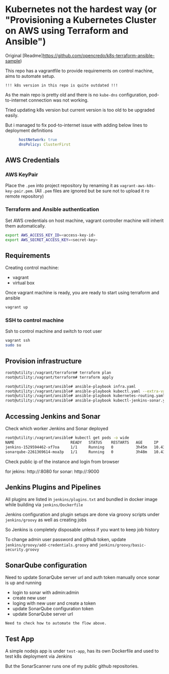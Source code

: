 # Kubernetes not the hardest way (or "Provisioning a Kubernetes Cluster on AWS using Terraform and Ansible")

Original [Readme]https://github.com/opencredo/k8s-terraform-ansible-sample)

This repo has a vagrantfile to provide requirements on control machine, aims to automate setup.

`!!! k8s version in this repo is quite outdated !!!`

As the main repo is pretty old and there is no `kube-dns` configuration, pod-to-internet connection was not working.

Tried updating k8s version but current version is too old to be upgraded easily.

But i managed to fix pod-to-internet issue with adding below lines to deployment definitions

```yaml
      hostNetwork: true
      dnsPolicy: ClusterFirst
```

## AWS Credentials

### AWS KeyPair

Place the `.pem` into project repository by renaming it as `vagrant-aws-k8s-key-pair.pem`.
(All `.pem` files are ignored but be sure not to upload it ro remote repository)

### Terraform and Ansible authentication

Set AWS credentials on host machine, vagrant controller machine will inherit them automatically.

```bash
export AWS_ACCESS_KEY_ID=<access-key-id>
export AWS_SECRET_ACCESS_KEY=<secret-key>
```

## Requirements

Creating control machine:

- vagrant
- virtual box

Once vagrant machine is ready, you are ready to start using terraform and ansible

```bash
vagrant up
```

### SSH to control machine

Ssh to control machine and switch to root user

```bash
vagrant ssh
sudo su
```

## Provision infrastructure

```bash
root@utility:/vagrant/terraform# terraform plan
root@utility:/vagrant/terraform# terraform apply

root@utility:/vagrant/ansible# ansible-playbook infra.yaml
root@utility:/vagrant/ansible# ansible-playbook kubectl.yaml --extra-vars "kubernetes_api_endpoint=<kubernetes_api_endpoint>"
root@utility:/vagrant/ansible# ansible-playbook kubernetes-routing.yaml
root@utility:/vagrant/ansible# ansible-playbook kubectl-jenkins-sonar.yaml
```

## Accessing Jenkins and Sonar

Check which worker Jenkins and Sonar deployed

```bash
root@utility:/vagrant/ansible# kubectl get pods -o wide
NAME                         READY   STATUS    RESTARTS   AGE     IP           NODE                                       NOMINATED NODE   READINESS GATES
jenkins-1529594462-xf7oa     1/1     Running   0          3h45m   10.43.0.31   ip-10-43-0-31.eu-west-1.compute.internal   <none>           <none>
sonarqube-2261369614-moa3p   1/1     Running   0          3h48m   10.43.0.30   ip-10-43-0-30.eu-west-1.compute.internal   <none>           <none>
```

Check public ip of the instance and login from browser

for jekins: http://<worker-ip>:8080
for sonar: http://<worker-ip>:9000

## Jenkins Plugins and Pipelines

All plugins are listed in `jenkins/plugins.txt` and bundled in docker image while building via `jenkins/Dockerfile`

Jenkins configuration and plugin setups are done via groovy scripts under `jenkins/groovy` as well as creating jobs

So Jenkins is completely disposable unless if you want to keep job history

To change admin user password and github token, update `jenkins/groovy/add-credentials.groovy` and `jenkins/groovy/basic-security.groovy`

## SonarQube configuration

Need to update SonarQube server url and auth token manually once sonar is up and running

- login to sonar with admin:admin
- create new user
- loging with new user and create a token
- update SonarQube configuration token
- update SonarQube server url

`Need to check how to automate the flow above.`

## Test App

A simple nodejs app is under `test-app`, has its own Dockerfile and used to test k8s deployment via Jenkins

But the SonarScanner runs one of my public github repositories.
